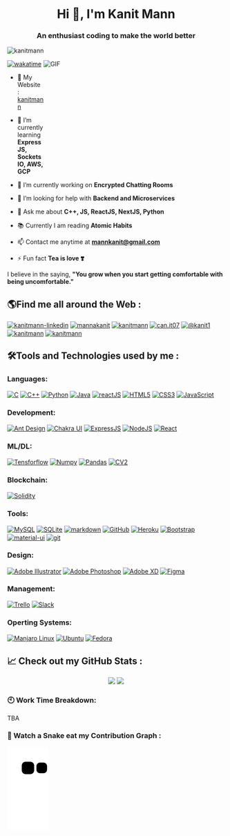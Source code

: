 <h1 align="center">Hi 👋, I'm Kanit Mann</h1>
<h3 align="center">An enthusiast coding to make the world better</h3>
<p align="left"> <img src="https://komarev.com/ghpvc/?username=kanitmann" alt="kanitmann" /> </p>
<img align="right" alt="GIF" src="https://i.pinimg.com/originals/e4/26/70/e426702edf874b181aced1e2fa5c6cde.gif" width = "420" height = "280">

[![wakatime](https://wakatime.com/badge/user/c57af15b-b45a-4133-a1bf-3eaf1112645c.svg)](https://wakatime.com/@c57af15b-b45a-4133-a1bf-3eaf1112645c)

-   🌱 My Website : [kanitmann](https://kanit.codes)

-   🌱 I’m currently learning **ExpressJS, Sockets IO, AWS, GCP**

-   🔭 I’m currently working on **Encrypted Chatting Rooms**

-   🤔 I’m looking for help with **Backend and Microservices**

-   💬 Ask me about **C++, JS, ReactJS, NextJS, Python**

-   📚 Currently I am reading **Atomic Habits**

-   📫 Contact me anytime at **mannkanit@gmail.com**

-   ⚡ Fun fact **Tea is love ❣️**

I believe in the saying, **"You grow when you start getting comfortable with being uncomfortable."** <br/>

## 🌎Find me all around the Web :

<p  float="left">

<a  href="https://linkedin.com/in/kanitmann"  target="blank"><img  align="center"  src="https://img.shields.io/badge/LinkedIn-0077B5?style=for-the-badge&logo=linkedin&logoColor=white"  alt="kanitmann-linkedin" /></a> <a  href="https://twitter.com/mannkanit"  target="blank"><img  align="center"  src="https://img.shields.io/badge/Twitter-1DA1F2?style=for-the-badge&logo=twitter&logoColor=white"  alt="mannakanit" /></a> <a  href="https://www.facebook.com/kanit.mann.5/"  target="blank"><img  align="center"  src="https://img.shields.io/badge/Facebook-1877F2?style=for-the-badge&logo=facebook&logoColor=white"  alt="kanitmann" /></a> <a  href="https://instagram.com/can.it07"  target="blank"><img  align="center"  src="https://img.shields.io/badge/Instagram-E4405F?style=for-the-badge&logo=instagram&logoColor=white"  alt="can.it07"/></a> <a  href="https://www.hackerearth.com/@kanit1"  target="blank"><img  align="center"  src="https://img.shields.io/badge/HackerEarth-%232C3454.svg?style=for-the-badge&logo=HackerEarth&logoColor=Blue"  alt="@kanit1"/></a> <a  href="https://www.hackerrank.com/kanitmann"  target="blank"><img  align="center"  src="https://img.shields.io/badge/-Hackerrank-2EC866?style=for-the-badge&logo=HackerRank&logoColor=white"  alt="kanitmann" /></a> <a  href="https://medium.com/@mannkanit"  target="blank"><img  align="center"  src="https://img.shields.io/badge/Medium-12100E?style=for-the-badge&logo=medium&logoColor=white"  alt="kanitmann" /></a>

</p>

## 🛠Tools and Technologies used by me :

### Languages:

<p float="left">
<a  href="https://www.c.com/"  target="blank"><img  align="center"  src="https://img.shields.io/badge/C-E34C0?style=for-the-badge&logo=c&logoColor=white"  alt="C" /></a>
<a  href="https://www.cplusplus.com/"  target="blank"><img  align="center"  src="https://img.shields.io/badge/c++-%2300599C.svg?style=for-the-badge&logo=c%2B%2B&logoColor=white"  alt="C++" /></a>
<a  href="https://www.python.org/"  target="blank"><img  align="center"  src="https://img.shields.io/badge/Python-FFD43B?style=for-the-badge&logo=python&logoColor=darkgreen"  alt="Python" /></a>
<a  href="https://www.java.com/"  target="blank"><img  align="center"  src="https://img.shields.io/badge/Java-B07219?style=for-the-badge&logo=java&logoColor=white"  alt="Java" /></a>
<a href="https://reactjs.org/"  target="blank"><img  align="center"  src="https://img.shields.io/badge/React-20232A?style=for-the-badge&logo=react&logoColor=61DAFB"  alt="reactJS" /></a>
<a  href="https://html.com"  target="blank"><img  align="center"  src="https://img.shields.io/badge/HTML5-E34F26?style=for-the-badge&logo=html5&logoColor=white"  alt="HTML5" /></a>
<a  href="https://www.css.com/"  target="blank"><img  align="center"  src="https://img.shields.io/badge/CSS3-F34B7D?style=for-the-badge&logo=css3&logoColor=white"  alt="CSS3" /></a>
<a  href="https://www.javascript.com/"  target="blank"><img  align="center"  src="https://img.shields.io/badge/JavaScript-323330?style=for-the-badge&logo=javascript&logoColor=F7DF1E"  alt="JavaScript" /></a>
</p>

### Development:

<p float="left">
<a  href="https://www.ant.design/"  target="blank"><img  align="center"  src="https://img.shields.io/badge/-AntDesign-%230170FE?style=for-the-badge&logo=ant-design&logoColor=white"  alt="Ant Design" /></a>
<a  href="https://www.chakra-ui.com/"  target="blank"><img  align="center"  src="https://img.shields.io/badge/chakra-%234ED1C5.svg?style=for-the-badge&logo=chakraui&logoColor=white"  alt="Chakra UI" /></a>
<a  href="https://www.expressjs.org/"  target="blank"><img  align="center"  src="https://img.shields.io/badge/express.js-%23404d59.svg?style=for-the-badge&logo=express&logoColor=%2361DAFB"  alt="ExpressJS" /></a>
<a  href="https://www.nodejs.org/"  target="blank"><img  align="center"  src="https://img.shields.io/badge/node.js-6DA55F?style=for-the-badge&logo=node.js&logoColor=white"  alt="NodeJS" /></a>
<a  href="https://www.react.dev/"  target="blank"><img  align="center"  src="https://img.shields.io/badge/react-%2320232a.svg?style=for-the-badge&logo=react&logoColor=%2361DAFB"  alt="React" /></a>

</p>

### ML/DL:

<p float="left">
<a  href="https://www.tensorflow.org/"  target="blank"><img  align="center"  src="https://img.shields.io/badge/TensorFlow-%23FF6F00.svg?style=for-the-badge&logo=TensorFlow&logoColor=white"  alt="Tensforflow" /></a>
<a  href="https://numpy.org/"  target="blank"><img  align="center"  src="https://img.shields.io/badge/numpy-%23013243.svg?style=for-the-badge&logo=numpy&logoColor=white"  alt="Numpy" /></a>
<a  href="https://pandas.pydata.org/"  target="blank"><img  align="center"  src="https://img.shields.io/badge/pandas-%23150458.svg?style=for-the-badge&logo=pandas&logoColor=white"  alt="Pandas" /></a>
<a  href="https://opencv.org/"  target="blank"><img  align="center"  src="https://img.shields.io/badge/opencv-%23white.svg?style=for-the-badge&logo=opencv&logoColor=white"  alt="CV2" /></a>
</p>

### Blockchain:

<a  href="https://soliditylang.org/"  target="blank"><img  align="center"  src="https://img.shields.io/badge/Solidity-e6e6e6?style=for-the-badge&logo=solidity&logoColor=black"  alt="Solidity" /></a>

### Tools:

<p float="left">
<a  href="https://www.mysql.com/"  target="blank"><img  align="center"  src="https://img.shields.io/badge/MySQL-E34C0?style=for-the-badge&logo=mysql&logoColor=white"  alt="MySQL" /></a>
<a  href="https://www.sqlite.org/index.html"  target="blank"><img  align="center"  src="https://img.shields.io/badge/SQLite-07405E?style=for-the-badge&logo=sqlite&logoColor=white"  alt="SQLite" /></a>
<a  href=""  target="blank"><img  align="center"  src="https://img.shields.io/badge/Markdown-000000?style=for-the-badge&logo=markdown&logoColor=white"  alt="markdown" /></a>
<a  href="https://www.github.com/"  target="blank"><img  align="center"  src="https://img.shields.io/badge/GitHub-F29F35?style=for-the-badge&logo=github&logoColor=white"  alt="GitHub" /></a>
<a  href="https://www.heroku.com/"  target="blank"><img  align="center"  src="https://img.shields.io/badge/Heroku-430098?style=for-the-badge&logo=heroku&logoColor=white"  alt="Heroku" /></a>
<a  href="https://www.bootstrapcdn.com/"  target="blank"><img  align="center"  src="https://img.shields.io/badge/Bootstrap-563D7C?style=for-the-badge&logo=bootstrap&logoColor=white"  alt="Bootstrap" /></a>
<a  href="https://material-ui.com"  target="blank"><img  align="center"  src="https://img.shields.io/badge/Material--UI-0081CB?style=for-the-badge&logo=material-ui&logoColor=white"  alt="material-ui" /></a>
<a  href="https://git-scm.com"  target="blank"><img  align="center"  src="https://img.shields.io/badge/Git-F05032?style=for-the-badge&logo=git&logoColor=white"  alt="git" /></a>
</p>

### Design:

<p float="left">
<a  href="https://www.adobe.com/in/products/illustrator.html"  target="blank"><img  align="center"  src="https://img.shields.io/badge/adobeillustrator-%23FF9A00.svg?style=for-the-badge&logo=adobeillustrator&logoColor=white"  alt="Adobe Illustrator" /></a>
<a  href="https://www.adobe.com/products/photoshop.html"  target="blank"><img  align="center"  src="https://img.shields.io/badge/adobephotoshop-%2331A8FF.svg?style=for-the-badge&logo=adobephotoshop&logoColor=white"  alt="Adobe Photoshop" /></a>
<a  href="https://www.adobe.com/products/xd.html"  target="blank"><img  align="center"  src="https://img.shields.io/badge/Adobe%20XD-470137?style=for-the-badge&logo=Adobe%20XD&logoColor=#FF61F6"  alt="Adobe XD" /></a>
<a  href="https://www.figma.com/"  target="blank"><img  align="center"  src="https://img.shields.io/badge/figma-%23F24E1E.svg?style=for-the-badge&logo=figma&logoColor=white"  alt="Figma" /></a>
</p>

### Management:

<p float="left">
<a  href="https://trello.com/en"  target="blank"><img  align="center"  src="https://img.shields.io/badge/Trello-%23026AA7.svg?style=for-the-badge&logo=Trello&logoColor=white"  alt="Trello" /></a> <a  href="https://slack.com/"  target="blank"><img  align="center"  src="https://img.shields.io/badge/Slack-4A154B?style=for-the-badge&logo=slack&logoColor=white"  alt="Slack" /></a>
</p>

### Operting Systems:

<p float="left">
<a  href="https://manjaro.org/"  target="blank"><img  align="center"  src="https://img.shields.io/badge/Manjaro-35BF5C?style=for-the-badge&logo=Manjaro&logoColor=white"  alt="Manjaro Linux" /></a>
<a  href="https://ubuntu.com/"  target="blank"><img  align="center"  src="https://img.shields.io/badge/Ubuntu-E95420?style=for-the-badge&logo=ubuntu&logoColor=white"  alt="Ubuntu" /></a>
 <a  href="https://start.fedoraproject.org/"  target="blank"><img  align="center"  src="https://img.shields.io/badge/Fedora-294172?style=for-the-badge&logo=fedora&logoColor=white"  alt="Fedora" /></a>
</p>

## 📈 Check out my GitHub Stats :

<p  align="center">

<img  width="48%"  src="https://github-readme-stats.vercel.app/api?username=kanitmann&show_icons=true&theme=tokyonight" />

<img  width="48%"  src="https://github-readme-streak-stats.herokuapp.com/?user=kanitmann&theme=tokyonight" />

</p>

### 🕙 Work Time Breakdown:

TBA
<br/>
</div>

### 🐍 Watch a Snake eat my Contribution Graph :

<!-- platane/snk works, it just puts it on a new branch -->

![kanitmann's snake gif](https://github.com/kanitmann/kanitmann/blob/output/github-contribution-grid-snake.svg)
